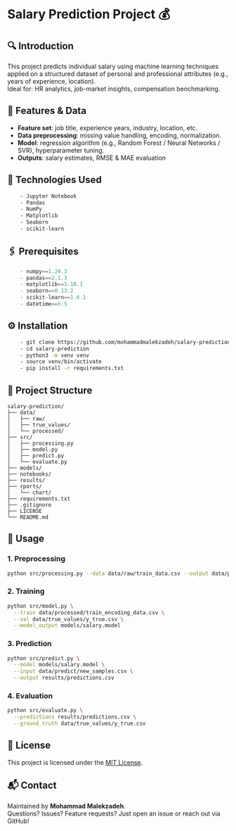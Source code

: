 # Salary Prediction Project 💰

## 🔍 Introduction
This project predicts individual salary using machine learning techniques applied on a structured dataset of personal and professional attributes (e.g., years of experience, location).  
Ideal for: HR analytics, job-market insights, compensation benchmarking.

## 🧰 Features & Data
- **Feature set**: job title, experience years, industry, location, etc.  
- **Data preprocessing**: missing value handling, encoding, normalization.  
- **Model**: regression algorithm (e.g., Random Forest / Neural Networks / SVR), hyperparameter tuning.  
- **Outputs**: salary estimates, RMSE & MAE evaluation

## 🚀 Technologies Used
```bash
    - Jupyter Notebook
    - Pandas
    - NumPy
    - Matplotlib
    - Seaborn
    - scikit-learn

```

## 🖇 Prerequisites
```python
    - numpy==1.24.3
    - pandas==2.1.3
    - matplotlib==3.10.1
    - seaborn==0.13.2
    - scikit-learn==1.6.1
    - datetime==5.5

```

## ⚙️ Installation
```bash
    - git clone https://github.com/mohammadmalekzadeh/salary-prediction.git
    - cd salary-prediction
    - python3 -m venv venv
    - source venv/bin/activate
    - pip install -r requirements.txt
```


## 📁 Project Structure
```
salary-prediction/
├── data/
│   ├── raw/
│   ├── true_values/
│   └── processed/
├── src/
│   ├── processing.py
│   ├── model.py
│   ├── predict.py
│   └── evaluate.py
├── models/
├── notebooks/
├── results/
├── rports/
│   └── chart/
├── requirements.txt
├── .gitignore
├── LICENSE
└── README.md
```

## 🧠 Usage

### 1. Preprocessing  
```bash
python src/processing.py --data data/raw/train_data.csv --output data/processed/
```

### 2. Training  
```bash
python src/model.py \
  --train data/processed/train_encoding_data.csv \
  --val data/true_values/y_true.csv \
  --model_output models/salary.model
```

### 3. Prediction  
```bash
python src/predict.py \
  --model models/salary.model \
  --input data/predict/new_samples.csv \
  --output results/predictions.csv
```

### 4. Evaluation  
```bash
python src/evaluate.py \
  --predictions results/predictions.csv \
  --ground_truth data/true_values/y_true.csv
```


## 📜 License
This project is licensed under the [MIT License](LICENSE).

## 📬 Contact
Maintained by **Mohammad Malekzadeh**.  
Questions? Issues? Feature requests? Just open an issue or reach out via GitHub!